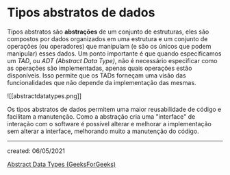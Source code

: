 # Tipos abstratos de dados
Tipos abstratos são **abstrações** de um conjunto de estruturas, eles são compostos por dados organizados em uma estrutura e um conjunto de operações (ou operadores) que manipulam (e são os únicos que podem manipular) esses dados. Um ponto importante é que quando especificamos um *TAD*, ou *ADT (Abstract Data Type)*, não é necessário especificar como as operações são implementadas, apenas quais operações estão disponíveis. Isso permite que os TADs forneçam uma visão das funcionalidades que não depende da implementação das mesmas.

![[abstractdatatypes.png]]

Os tipos abstratos de dados permitem uma maior reusabilidade de código e facilitam a manutenção. Como a abstração cria uma "interface" de interação com o software é possível alterar e melhorar a implementação sem alterar a interface, melhorando muito a manutenção do código.

---

created: 06/05/2021

[Abstract Data Types (GeeksForGeeks)](https://www.geeksforgeeks.org/abstract-data-types/)
